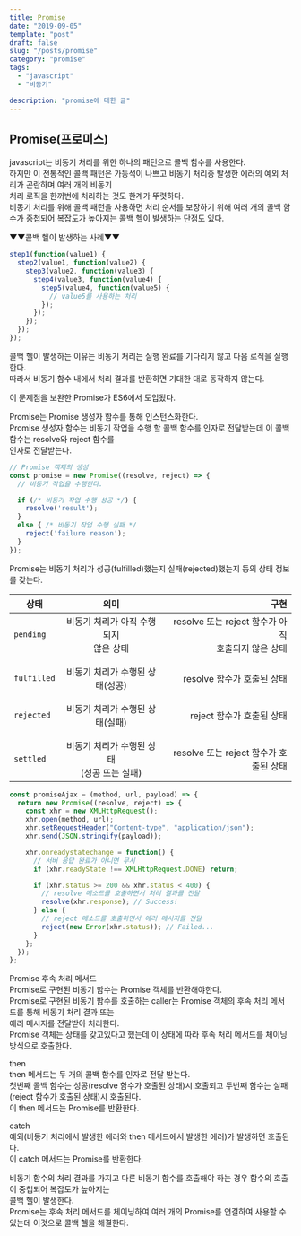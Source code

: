 ```yaml
---
title: Promise
date: "2019-09-05"
template: "post"
draft: false
slug: "/posts/promise"
category: "promise"
tags:
  - "javascript"
  - "비동기"

description: "promise에 대한 글"
---
```


## Promise(프로미스)

javascript는 비동기 처리를 위한 하나의 패턴으로 콜백 함수를 사용한다.  
하지만 이 전통적인 콜백 패턴은 가동석이 나쁘고 비동기 처리중 발생한 에러의 예외 처리가 곤란하며 여러 개의 비동기  
처리 로직을 한꺼번에 처리하는 것도 한계가 뚜렷하다.  
비동기 처리를 위해 콜백 패턴을 사용하면 처리 순서를 보장하기 위해 여러 개의 콜백 함수가 중첩되어 복잡도가 높아지는 콜백 헬이 발생하는 단점도 있다.

▼▼콜백 헬이 발생하는 사례▼▼

```js
step1(function(value1) {
  step2(value1, function(value2) {
    step3(value2, function(value3) {
      step4(value3, function(value4) {
        step5(value4, function(value5) {
          // value5를 사용하는 처리
        });
      });
    });
  });
});
```

콜백 헬이 발생하는 이유는 비동기 처리는 실행 완료를 기다리지 않고 다음 로직을 실행한다.  
따라서 비동기 함수 내에서 처리 결과를 반환하면 기대한 대로 동작하지 않는다.

이 문제점을 보완한 Promise가 ES6에서 도입됬다.

Promise는 Promise 생성자 함수를 통해 인스턴스화한다.  
Promise 생성자 함수는 비동기 작업을 수행 할 콜백 함수를 인자로 전달받는데 이 콜백 함수는 resolve와 reject 함수를  
인자로 전달받는다.

```js
// Promise 객체의 생성
const promise = new Promise((resolve, reject) => {
  // 비동기 작업을 수행한다.

  if (/* 비동기 작업 수행 성공 */) {
    resolve('result');
  }
  else { /* 비동기 작업 수행 실패 */
    reject('failure reason');
  }
});
```

Promise는 비동기 처리가 성공(fulfilled)했는지 실패(rejected)했는지 등의 상태 정보를 갖는다.

| 상태        |                     의미                      |                                                   구현 |
| ----------- | :-------------------------------------------: | -----------------------------------------------------: |
| `pending`   |   비동기 처리가 아직 수행되지<br>않은 상태    | resolve 또는 reject 함수가 아직 <br>호출되지 않은 상태 |
|             |                                               |                                                        |
|             |                                               |                                                        |
| `fulfilled` |        비동기 처리가 수행된 상태(성공)        |                             resolve 함수가 호출된 상태 |
|             |                                               |                                                        |
|             |                                               |                                                        |
| `rejected`  |        비동기 처리가 수행된 상태(실패)        |                              reject 함수가 호출된 상태 |
|             |                                               |                                                        |
|             |                                               |                                                        |
| `settled`   | 비동기 처리가 수행된 상태<br>(성공 또는 실패) |                 resolve 또는 reject 함수가 호출된 상태 |

```js
const promiseAjax = (method, url, payload) => {
  return new Promise((resolve, reject) => {
    const xhr = new XMLHttpRequest();
    xhr.open(method, url);
    xhr.setRequestHeader("Content-type", "application/json");
    xhr.send(JSON.stringify(payload));

    xhr.onreadystatechange = function() {
      // 서버 응답 완료가 아니면 무시
      if (xhr.readyState !== XMLHttpRequest.DONE) return;

      if (xhr.status >= 200 && xhr.status < 400) {
        // resolve 메소드를 호출하면서 처리 결과를 전달
        resolve(xhr.response); // Success!
      } else {
        // reject 메소드를 호출하면서 에러 메시지를 전달
        reject(new Error(xhr.status)); // Failed...
      }
    };
  });
};
```

Promise 후속 처리 메서드  
Promise로 구현된 비동기 함수는 Promise 객체를 반환해야한다.  
Promise로 구현된 비동기 함수를 호출하는 caller는 Promise 객체의 후속 처리 메서드를 통해 비동기 처리 결과 또는  
에러 메시지를 전달받아 처리한다.  
Promise 객체는 상태를 갖고있다고 했는데 이 상태에 따라 후속 처리 메서드를 체이닝 방식으로 호출한다.

then  
then 메서드는 두 개의 콜백 함수를 인자로 전달 받는다.  
첫번째 콜백 함수는 성공(resolve 함수가 호출된 상태)시 호출되고 두번째 함수는 실패(reject 함수가 호출된 상태)시 호출된다.  
이 then 메서드는 Promise를 반환한다.

catch  
예외(비동기 처리에서 발생한 에러와 then 메서드에서 발생한 에러)가 발생하면 호출된다.  
이 catch 메서드는 Promise를 반환한다.

비동기 함수의 처리 결과를 가지고 다른 비동기 함수를 호출해야 하는 경우 함수의 호출이 중첩되어 복잡도가 높아지는  
콜백 헬이 발생한다.  
Promise는 후속 처리 메서드를 체이닝하여 여러 개의 Promise를 연결하여 사용할 수 있는데 이것으로 콜백 헬을 해결한다.

